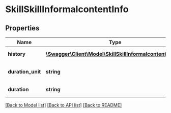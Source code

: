 # SkillSkillInformalcontentInfo

## Properties
Name | Type | Description | Notes
------------ | ------------- | ------------- | -------------
**history** | [**\Swagger\Client\Model\SkillSkillInformalcontentHistory**](SkillSkillInformalcontentHistory.md) | History of asset | 
**duration_unit** | **string** | Duration unit of asset | 
**duration** | **string** | Duration of asset | 

[[Back to Model list]](../README.md#documentation-for-models) [[Back to API list]](../README.md#documentation-for-api-endpoints) [[Back to README]](../README.md)


